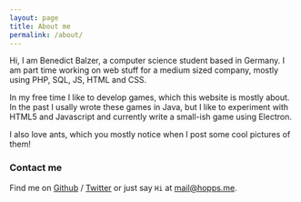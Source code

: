 ```yaml
---
layout: page
title: About me
permalink: /about/
---
```


Hi, I am Benedict Balzer, a computer science student based in Germany.
I am part time working on web stuff for a medium sized company, mostly
using PHP, SQL, JS, HTML and CSS.

In my free time I like to develop games, which this website is mostly about.
In the past I usally wrote these games in Java, but I like to experiment with
HTML5 and Javascript and currently write a small-ish game using Electron.

I also love ants, which you mostly notice when I post some cool pictures of them!

### Contact me

Find me on [Github][github] / [Twitter][Twitter] or just say `Hi` at 
[mail@hopps.me](mailto:mail@hopps.me).


[github]: https://github.com/devhopps
[twitter]: https://twitter.com/dev_hopps